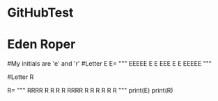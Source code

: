 # GitHubTest
# Eden Roper
#My initials are 'e' and 'r'
#Letter E
E= """
EEEEE
E
E
EEE
E
E
EEEEE
"""

#Letter R

R= """
RRRR
R   R
R   R
RRRR 
R R
R  R
R   R
"""
print(E)
print(R)

